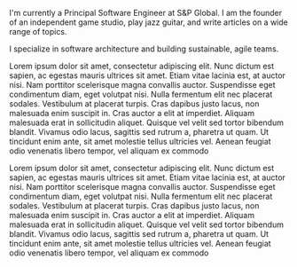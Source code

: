 I'm currently a Principal Software Engineer at S&P Global. I am the founder of an independent game studio, play jazz guitar, and write articles on a wide range of topics.

I specialize in software architecture and building sustainable, agile teams.

Lorem ipsum dolor sit amet, consectetur adipiscing elit. Nunc dictum est sapien, ac egestas mauris ultrices sit amet. Etiam vitae lacinia est, at auctor nisi. Nam porttitor scelerisque magna convallis auctor. Suspendisse eget condimentum diam, eget volutpat nisi. Nulla fermentum elit nec placerat sodales. Vestibulum at placerat turpis. Cras dapibus justo lacus, non malesuada enim suscipit in. Cras auctor a elit at imperdiet. Aliquam malesuada erat in sollicitudin aliquet. Quisque vel velit sed tortor bibendum blandit. Vivamus odio lacus, sagittis sed rutrum a, pharetra ut quam. Ut tincidunt enim ante, sit amet molestie tellus ultricies vel. Aenean feugiat odio venenatis libero tempor, vel aliquam ex commodo

Lorem ipsum dolor sit amet, consectetur adipiscing elit. Nunc dictum est sapien, ac egestas mauris ultrices sit amet. Etiam vitae lacinia est, at auctor nisi. Nam porttitor scelerisque magna convallis auctor. Suspendisse eget condimentum diam, eget volutpat nisi. Nulla fermentum elit nec placerat sodales. Vestibulum at placerat turpis. Cras dapibus justo lacus, non malesuada enim suscipit in. Cras auctor a elit at imperdiet. Aliquam malesuada erat in sollicitudin aliquet. Quisque vel velit sed tortor bibendum blandit. Vivamus odio lacus, sagittis sed rutrum a, pharetra ut quam. Ut tincidunt enim ante, sit amet molestie tellus ultricies vel. Aenean feugiat odio venenatis libero tempor, vel aliquam ex commodo
